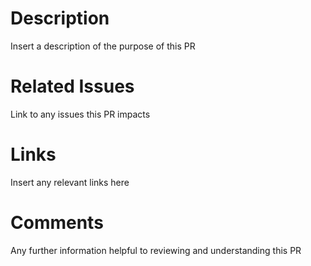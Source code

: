 # Description

Insert a description of the purpose of this PR

# Related Issues

Link to any issues this PR impacts

# Links

Insert any relevant links here

# Comments

Any further information helpful to reviewing and understanding this PR
